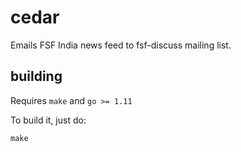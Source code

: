 # cedar

Emails FSF India news feed to fsf-discuss mailing list.

## building

Requires `make` and `go >= 1.11`

To build it, just do:

```
make
```

